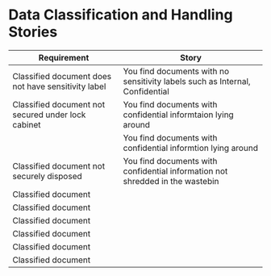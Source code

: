 
# Data Classification and Handling Stories

| Requirement                                 | Story                |
| ------------------------------------------ | ---------------------------------- |
| Classified document does not have sensitivity label | You find documents with no sensitivity labels such as Internal, Confidential  |
| Classified document not secured under lock cabinet | You find documents with confidential informtaion lying around |
|                                                    | You find documents with confidential informtion lying around |
| Classified document not securely disposed  | You find documents with confidential information not shredded in the wastebin|
| Classified document  | |
| Classified document  | |
| Classified document  | |
| Classified document  | |
| Classified document  | |
| Classified document  | |
